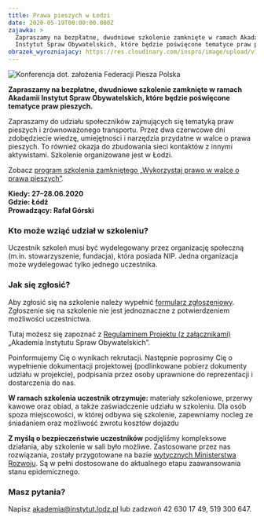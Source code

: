 ```yaml
---
title: Prawa pieszych w Łodzi
date: 2020-05-19T00:00:00.000Z
zajawka: >
  Zapraszamy na bezpłatne, dwudniowe szkolenie zamknięte w ramach Akadamii
  Instytut Spraw Obywatelskich, które będzie poświęcone tematyce praw pieszych.
obrazek_wyrozniajacy: https://res.cloudinary.com/inspro/image/upload/v1590070769/aiso/konferencja-dot-zalozenia-federacji-piesza-polska.jpg
---
```

![Konferencja dot. założenia Federacji Piesza Polska](https://res.cloudinary.com/inspro/image/upload/v1590070769/aiso/konferencja-dot-zalozenia-federacji-piesza-polska.jpg)

**Zapraszamy na bezpłatne, dwudniowe szkolenie zamknięte w ramach Akadamii Instytut Spraw Obywatelskich, które będzie poświęcone tematyce praw pieszych.**

Zapraszamy do udziału społeczników zajmujących się tematyką praw pieszych i zrównoważonego transportu. Przez dwa czerwcowe dni zdobędziecie wiedzę, umiejętności i narzędzia przydatne w walce o prawa pieszych. To również okazja do zbudowania sieci kontaktów z innymi aktywistami. Szkolenie organizowane jest w Łodzi.

Zobacz [program szkolenia zamkniętego „Wykorzystaj prawo w walce o prawa pieszych”](https://res.cloudinary.com/inspro/image/upload/v1590057160/aiso/aiso-instytut-piesza-polska.pdf).

**Kiedy: 27–28.06.2020**\
**Gdzie: Łódź**\
**Prowadzący: Rafał Górski**

### Kto może wziąć udział w szkoleniu?

Uczestnik szkoleń musi być wydelegowany przez organizację społeczną (m.in. stowarzyszenie, fundacja), która posiada NIP. Jedna organizacja może wydelegować tylko jednego uczestnika.

### Jak się zgłosić?

Aby zgłosić się na szkolenie należy wypełnić [formularz zgłoszeniowy](https://forms.gle/1j9Ex9JfEXzKHzkH9). Zgłoszenie się na szkolenie nie jest jednoznaczne z potwierdzeniem możliwości uczestnictwa.

Tutaj możesz się zapoznać z [Regulaminem Projektu (z załącznikami)](https://res.cloudinary.com/inspro/raw/upload/v1589893932/aiso/regulamin.zip) „Akademia Instytutu Spraw Obywatelskich”.

Poinformujemy Cię o wynikach rekrutacji. Następnie poprosimy Cię o wypełnienie dokumentacji projektowej (podlinkowane pobierz dokumenty udziału w projekcie), podpisania przez osoby uprawnione do reprezentacji i dostarczenia do nas.

**W ramach szkolenia uczestnik otrzymuje:** materiały szkoleniowe, przerwy kawowe oraz obiad, a także zaświadczenie udziału w szkoleniu. Dla osób spoza miejscowości, w której odbywa się szkolenie, zapewniamy nocleg ze śniadaniem oraz możliwość zwrotu kosztów dojazdu

**Z myślą o bezpieczeństwie uczestników** podjęliśmy kompleksowe działania, aby szkolenie w sali było możliwe. Zastosowane przez nas rozwiązania, zostały przygotowane na bazie [wytycznych Ministerstwa Rozwoju](https://www.gov.pl/web/rozwoj/wytyczne-dla-branz). Są w pełni dostosowane do aktualnego etapu zaawansowania stanu epidemicznego.

### Masz pytania?

Napisz [akademia@instytut.lodz.pl](mailto:akademia@instytut.lodz.pl) lub zadzwoń 42 630 17 49, 519 300 647.